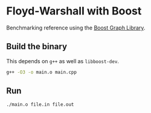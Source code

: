 # Floyd-Warshall with Boost
Benchmarking reference using the [Boost Graph Library](https://www.boost.org/).

## Build the binary
This depends on `g++` as well as `libboost-dev`.
```bash
g++ -O3 -o main.o main.cpp
```

## Run

```bash
./main.o file.in file.out
```

